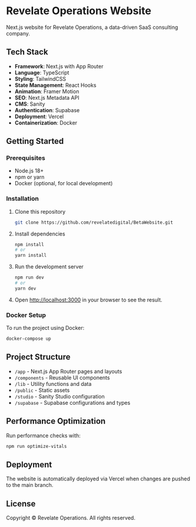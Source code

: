 # Revelate Operations Website

Next.js website for Revelate Operations, a data-driven SaaS consulting company.

## Tech Stack

- **Framework**: Next.js with App Router
- **Language**: TypeScript
- **Styling**: TailwindCSS
- **State Management**: React Hooks
- **Animation**: Framer Motion
- **SEO**: Next.js Metadata API
- **CMS**: Sanity
- **Authentication**: Supabase
- **Deployment**: Vercel
- **Containerization**: Docker

## Getting Started

### Prerequisites

- Node.js 18+
- npm or yarn
- Docker (optional, for local development)

### Installation

1. Clone this repository
   ```bash
   git clone https://github.com/revelatedigital/BetaWebsite.git
   ```

2. Install dependencies
   ```bash
   npm install
   # or
   yarn install
   ```

3. Run the development server
   ```bash
   npm run dev
   # or
   yarn dev
   ```

4. Open [http://localhost:3000](http://localhost:3000) in your browser to see the result.

### Docker Setup

To run the project using Docker:

```bash
docker-compose up
```

## Project Structure

- `/app` - Next.js App Router pages and layouts
- `/components` - Reusable UI components
- `/lib` - Utility functions and data
- `/public` - Static assets
- `/studio` - Sanity Studio configuration
- `/supabase` - Supabase configurations and types

## Performance Optimization

Run performance checks with:

```bash
npm run optimize-vitals
```

## Deployment

The website is automatically deployed via Vercel when changes are pushed to the main branch.

## License

Copyright © Revelate Operations. All rights reserved.
